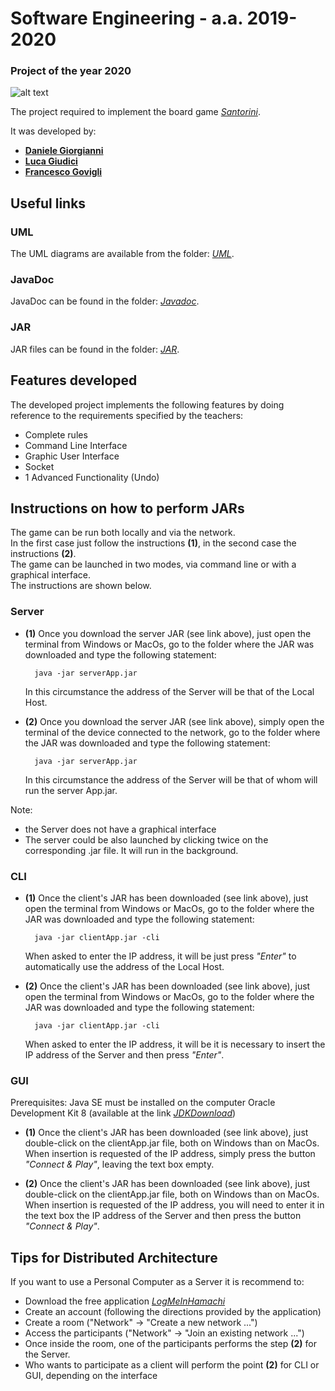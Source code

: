 # Software Engineering - a.a. 2019-2020
### Project of the year 2020

![alt text](https://2.bp.blogspot.com/-YHuiYPBEHKs/WVKpXTzu5KI/AAAAAAAAYCs/pTVyng97P3EDoLq9PMqVv18ECzBD4K2CwCLcBGAs/s1600/copertina_santorini_2016.jpg)

The project required to implement the board game [*Santorini*](https://tabletopia.com/games/santorini).

It was developed by:
- [**Daniele Giorgianni**](https://github.com/DanieleGiorgianni)
- [**Luca Giudici**](https://github.com/LucaGiudiciPoliMi)
- [**Francesco Govigli**](https://github.com/FrancescoGovigli)

## Useful links
### UML
The UML diagrams are available from the folder: [*UML*](https://github.com/DanieleGiorgianni/software-engineering-project/tree/main/deliveries/final/uml).
### JavaDoc
JavaDoc can be found in the folder: [*Javadoc*](https://github.com/DanieleGiorgianni/software-engineering-project/tree/main/deliveries/final/javadoc).
### JAR
JAR files can be found in the folder: [*JAR*](https://github.com/DanieleGiorgianni/software-engineering-project/tree/main/deliveries/final/jar).

## Features developed
The developed project implements the following features by doing
reference to the requirements specified by the teachers:
- Complete rules
- Command Line Interface
- Graphic User Interface
- Socket
- 1 Advanced Functionality (Undo)

## Instructions on how to perform JARs
The game can be run both locally and via the network.<br />
In the first case just follow the instructions **(1)**, in the second case the instructions **(2)**.<br />
The game can be launched in two modes, via command line or with a graphical interface.<br />
The instructions are shown below.
### Server
- **(1)** Once you download the server JAR (see link above), just open the terminal from Windows or MacOs, go to the folder where the JAR was downloaded and type the following statement:

        java -jar serverApp.jar

    In this circumstance the address of the Server will be that of the Local Host.

- **(2)** Once you download the server JAR (see link above), simply open the terminal of the device connected to the network, go to the folder where the JAR was downloaded and type the following statement:

        java -jar serverApp.jar

    In this circumstance the address of the Server will be that of whom will run the server App.jar.

Note: 
- the Server does not have a graphical interface
- The server could be also launched by clicking twice on the corresponding .jar file. It will run in the background.

### CLI
- **(1)** Once the client's JAR has been downloaded (see link above), just open the terminal from Windows or MacOs, go to the folder where the JAR was downloaded and type the following statement:

        java -jar clientApp.jar -cli

    When asked to enter the IP address, it will be
    just press *"Enter"* to automatically use the address
    of the Local Host.

- **(2)** Once the client's JAR has been downloaded (see link above), just open the terminal from Windows or MacOs, go to the folder where the JAR was downloaded and type the following statement:

        java -jar clientApp.jar -cli

    When asked to enter the IP address, it will be it is necessary to insert the IP address of the Server and then press *"Enter"*.

### GUI
Prerequisites: Java SE must be installed on the computer
Oracle Development Kit 8 (available at the link [*JDKDownload*](https://www.oracle.com/java/technologies/javase/javase-jdk8-downloads.html))

- **(1)** Once the client's JAR has been downloaded (see link above), just double-click on the clientApp.jar file, both on Windows than on MacOs. When insertion is requested of the IP address, simply press the button *"Connect & Play"*, leaving the text box empty.

- **(2)** Once the client's JAR has been downloaded (see link above), just double-click on the clientApp.jar file, both on Windows than on MacOs. When insertion is requested of the IP address, you will need to enter it in the text box the IP address of the Server and then press the button *"Connect & Play"*.

## Tips for Distributed Architecture
If you want to use a Personal Computer as a Server it is recommend to:
- Download the free application [*LogMeInHamachi*](https://www.vpn.net/)
- Create an account (following the directions provided by the application)
- Create a room ("Network" -> "Create a new network ...")
- Access the participants ("Network" -> "Join an existing network ...")
- Once inside the room, one of the participants performs the step **(2)** for the Server.
- Who wants to participate as a client will perform the point **(2)** for CLI or GUI, depending on the interface
